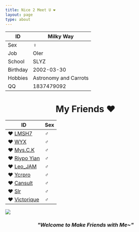 ```yaml
---
title: Nice 2 Meet U ❤
layout: page
type: about
---
```


ID | Milky Way
------------ | -------------
Sex| ♀
Job | OIer
School | SLYZ
Birthday | 2002-03-30
Hobbies | Astronomy and Carrots
QQ | 1837479092

# <center>My Friends ❤</center>

ID | Sex
---------- | ----------
❤ [LMSH7](http://www.cnblogs.com/lmsh7) | ♂
❤ [WYX](https://www.cnblogs.com/wyxwyx/) | ♂
❤ [Mys.C.K](https://blog.csdn.net/mys_c_k) | ♂
❤ [Riypo Yian](https://blog.csdn.net/yanzhenhuai) | ♂
❤ [Leo_JAM](https://blog.csdn.net/fcb_x) | ♂
❤ [Ycrpro](http://ycrpro.com/) | ♂
❤ [Cansult](https://www.cansult.ga/) | ♂
❤ [Slr](http://www.cnblogs.com/Slrslr/) | ♂
❤ [Victorique](https://www.cnblogs.com/victorique/) | ♂

![](https://milky-w.github.io/assets/images/avatar.gif)

### *<center>"Welcome to Make Friends with Me~"</center>*
